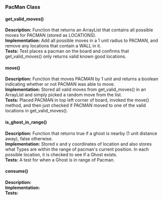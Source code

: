 ### PacMan Class
#### get_valid_moves()
**Description:** Function that returns an ArrayList that contains all possible moves for PACMAN (stored as LOCATIONS).<br />
**Implementation:** Add all possible moves in a 1 unit radius to PACMAN, and remove any locations that contain a WALL in it.<br />
**Tests:** Test places a pacman on the board and confirms that get_valid_moves() only returns valid known good locations.<br />
#### move()
**Description:** Function that moves PACMAN by 1 unit and returns a boolean indicating whether or not PACMAN was able to move.<br />
**Implementation:** Stored all valid moves from get_valid_moves() in an ArrayList and simply picked a random move from the list.<br />
**Tests:** Placed PACMAN in top left corner of board, invoked the move() method, and then just checked if PACMAN moved to one of the valid locations in get_valid_moves().<br />
#### is_ghost_in_range()
**Description:** Function that returns true if a ghost is nearby (1 unit distance away), false otherwise.<br />
**Implementation:** Stored x and y coordinates of location and also stores what Types are within the range of pacman's current position. In each possible location, it is checked to see if a Ghost exists.<br />
**Tests:** A test for when a Ghost is in range of Pacman.<br />
#### consume()
**Description:**<br />
**Implementation:**<br />
**Tests:**<br />
